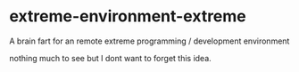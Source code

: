 # extreme-environment-extreme
A brain fart for an remote extreme programming / development environment

nothing much to see but I dont want to forget this idea.
